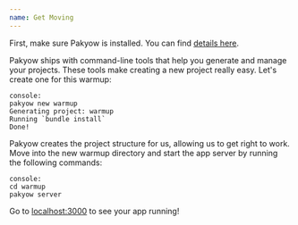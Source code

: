 ```yaml
---
name: Get Moving
---
```


First, make sure Pakyow is installed. You can find [details here](/docs/getting-started/installation).

Pakyow ships with command-line tools that help you generate and manage
your projects. These tools make creating a new project really easy.
Let's create one for this warmup:

    console:
    pakyow new warmup
    Generating project: warmup
    Running `bundle install`
    Done!

Pakyow creates the project structure for us, allowing us to get right
to work. Move into the new warmup directory and start the app server by
running the following commands:

    console:
    cd warmup
    pakyow server

Go to [localhost:3000](http://localhost:3000) to see your app running!
